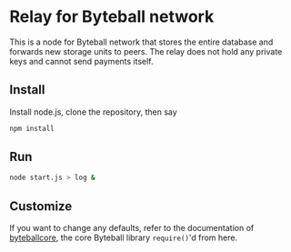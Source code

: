 # Relay for Byteball network

This is a node for Byteball network that stores the entire database and forwards new storage units to peers.  The relay does not hold any private keys and cannot send payments itself.

## Install

Install node.js, clone the repository, then say
```sh
npm install
```
## Run
```sh
node start.js > log &
```
## Customize

If you want to change any defaults, refer to the documentation of [byteballcore](../byteballcore), the core Byteball library `require()`'d from here.
